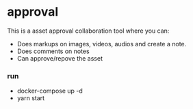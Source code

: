 # approval
This is a asset approval collaboration tool where you can:
 - Does markups on images, videos, audios and create a note.
 - Does comments on notes
 - Can approve/repove the asset

### run

 - docker-compose up -d
 - yarn start
